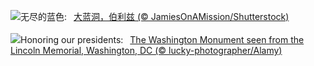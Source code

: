 ![](https://www.bing.com/th?id=OHR.BlueBelize_ZH-CN9875040666_UHD.jpg&w=1000)无尽的蓝色:&nbsp;&ensp;[大蓝洞，伯利兹 (© JamiesOnAMission/Shutterstock)](https://www.bing.com/th?id=OHR.BlueBelize_ZH-CN9875040666_UHD.jpg)
<br><br/>
![](https://www.bing.com/th?id=OHR.LincolnSunrise_EN-US7725604655_UHD.jpg&w=1000)Honoring our presidents:&nbsp;&ensp;[The Washington Monument seen from the Lincoln Memorial, Washington, DC (© lucky-photographer/Alamy)](https://www.bing.com/th?id=OHR.LincolnSunrise_EN-US7725604655_UHD.jpg)
<br><br/>
